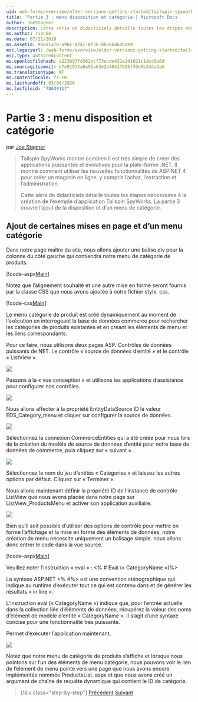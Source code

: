 ```yaml
---
uid: web-forms/overview/older-versions-getting-started/tailspin-spyworks/tailspin-spyworks-part-3
title: 'Partie 3 : menu disposition et catégorie | Microsoft Docs'
author: JoeStagner
description: Cette série de didacticiels détaille toutes les étapes nécessaires à la création de l’exemple d’application Tailspin SpyWorks. La partie 3 couvre l’ajout de la disposition et d’un menu de catégorie.
ms.author: riande
ms.date: 07/21/2010
ms.assetid: 94ea1a70-a9bc-4241-8f36-08366d64bab9
msc.legacyurl: /web-forms/overview/older-versions-getting-started/tailspin-spyworks/tailspin-spyworks-part-3
msc.type: authoredcontent
ms.openlocfilehash: a223b97fd362ecf73ecde431e141021c1dcc6a6d
ms.sourcegitcommit: e7e91932a6e91a63e2e46417626f39d6b244a3ab
ms.translationtype: MT
ms.contentlocale: fr-FR
ms.lasthandoff: 03/06/2020
ms.locfileid: "78639117"
---
```

# <a name="part-3-layout-and-category-menu"></a>Partie 3 : menu disposition et catégorie

par [Joe Stagner](https://github.com/JoeStagner)

> Tailspin SpyWorks montre combien il est très simple de créer des applications puissantes et évolutives pour la plate-forme .NET. Il montre comment utiliser les nouvelles fonctionnalités de ASP.NET 4 pour créer un magasin en ligne, y compris l’achat, l’extraction et l’administration.
> 
> Cette série de didacticiels détaille toutes les étapes nécessaires à la création de l’exemple d’application Tailspin SpyWorks. La partie 3 couvre l’ajout de la disposition et d’un menu de catégorie.

## <a id="_Toc260221669"></a>Ajout de certaines mises en page et d’un menu catégorie

Dans notre page maître du site, nous allons ajouter une balise div pour la colonne du côté gauche qui contiendra notre menu de catégorie de produits.

[!code-aspx[Main](tailspin-spyworks-part-3/samples/sample1.aspx)]

Notez que l’alignement souhaité et une autre mise en forme seront fournis par la classe CSS que nous avons ajoutée à notre fichier style. css.

[!code-css[Main](tailspin-spyworks-part-3/samples/sample2.css)]

Le menu catégorie de produit est créé dynamiquement au moment de l’exécution en interrogeant la base de données commerce pour rechercher les catégories de produits existantes et en créant les éléments de menu et les liens correspondants.

Pour ce faire, nous utilisons deux pages ASP. Contrôles de données puissants de NET. Le contrôle « source de données d’entité » et le contrôle « ListView ».

![](tailspin-spyworks-part-3/_static/image1.jpg)

Passons à la « vue conception » et utilisons les applications d’assistance pour configurer nos contrôles.

![](tailspin-spyworks-part-3/_static/image2.jpg)

Nous allons affecter à la propriété EntityDataSource ID la valeur EDS\_Category\_menu et cliquer sur configurer la source de données.

![](tailspin-spyworks-part-3/_static/image3.jpg)

Sélectionnez la connexion CommerceEntities qui a été créée pour nous lors de la création du modèle de source de données d’entité pour notre base de données de commerce, puis cliquez sur « suivant ».

![](tailspin-spyworks-part-3/_static/image4.jpg)

Sélectionnez le nom du jeu d’entités « Categories » et laissez les autres options par défaut. Cliquez sur « Terminer ».

Nous allons maintenant définir la propriété ID de l’instance de contrôle ListView que nous avons placée dans notre page sur ListView\_ProductsMenu et activer son application auxiliaire.

![](tailspin-spyworks-part-3/_static/image5.jpg)

Bien qu’il soit possible d’utiliser des options de contrôle pour mettre en forme l’affichage et la mise en forme des éléments de données, notre création de menu nécessite uniquement un balisage simple. nous allons donc entrer le code dans la vue source.

[!code-aspx[Main](tailspin-spyworks-part-3/samples/sample3.aspx)]

Veuillez noter l’instruction « eval » : &lt;% # Eval (« CategoryName »)%&gt;

La syntaxe ASP.NET &lt;% #%&gt; est une convention sténographique qui indique au runtime d’exécuter tout ce qui est contenu dans et de générer les résultats « in line ».

L’instruction eval (« CategoryName ») indique que, pour l’entrée actuelle dans la collection liée d’éléments de données, récupérez la valeur des noms d’élément de modèle d’entité « CategoryName ». Il s’agit d’une syntaxe concise pour une fonctionnalité très puissante.

Permet d’exécuter l’application maintenant.

![](tailspin-spyworks-part-3/_static/image6.jpg)

Notez que notre menu de catégorie de produits s’affiche et lorsque nous pointons sur l’un des éléments de menu catégorie, nous pouvons voir le lien de l’élément de menu pointe vers une page que nous avons encore implémentée nommée ProductsList. aspx et que nous avons créé un argument de chaîne de requête dynamique qui contient le  ID de catégorie.

> [!div class="step-by-step"]
> [Précédent](tailspin-spyworks-part-2.md)
> [Suivant](tailspin-spyworks-part-4.md)
